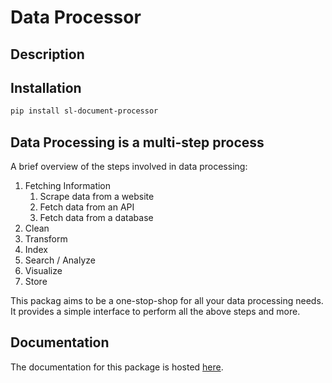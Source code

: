 # Data Processor

## Description


## Installation

```bash
pip install sl-document-processor
```

## Data Processing is a multi-step process

A brief overview of the steps involved in data processing:

1. Fetching Information
   1. Scrape data from a website
   2. Fetch data from an API
   3. Fetch data from a database
2. Clean
3. Transform
4. Index
5. Search / Analyze
6. Visualize
7. Store

This packag aims to be a one-stop-shop for all your data processing needs. It provides a simple interface to perform all the above steps and more.

## Documentation

The documentation for this package is hosted [here](https://data-pipleine.vercel.app/).
